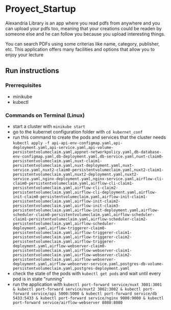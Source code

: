 # Proyect_Startup
Alexandria Library is an app where you read pdfs from anywhere and you can upload your pdfs too, meaning that your creations could be readen by someone else and he can follow you because you upload interesting things.

You can search PDFs using some criterias like name, category, publisher, etc. This application offers many facilities and options that allow you to enjoy your lecture
## Run instructions
### Prerrequisites
* minikube
* kubectl
### Commands on Terminal (Linux)
* start a cluster with ```minikube start```
* go to the kubernet configuration folder with ```cd kubernet_conf```
* run this command to create the pods and services that the cluster needs
```kubectl apply -f api-api-env-configmap.yaml,api-deployment.yaml,api-service.yaml,api-volume-persistentvolumeclaim.yaml,appnet-networkpolicy.yaml,db-database-env-configmap.yaml,db-deployment.yaml,db-service.yaml,nuxt-claim0-persistentvolumeclaim.yaml,nuxt-claim1-persistentvolumeclaim.yaml,nuxt-deployment.yaml,nuxt-service.yaml,nuxt2-claim0-persistentvolumeclaim.yaml,nuxt2-claim1-persistentvolumeclaim.yaml,nuxt2-deployment.yaml,nuxt2-service.yaml,nginx-deployment.yaml,nginx-service.yaml,airflow-cli-claim0-persistentvolumeclaim.yaml,airflow-cli-claim1-persistentvolumeclaim.yaml,airflow-cli-claim2-persistentvolumeclaim.yaml,airflow-cli-deployment.yaml,airflow-init-claim0-persistentvolumeclaim.yaml,airflow-init-claim1-persistentvolumeclaim.yaml,airflow-init-claim2-persistentvolumeclaim.yaml,airflow-init-claim3-persistentvolumeclaim.yaml,airflow-init-deployment.yaml,airflow-scheduler-claim0-persistentvolumeclaim.yaml,airflow-scheduler-claim1-persistentvolumeclaim.yaml,airflow-scheduler-claim2-persistentvolumeclaim.yaml,airflow-scheduler-deployment.yaml,airflow-triggerer-claim0-persistentvolumeclaim.yaml,airflow-triggerer-claim1-persistentvolumeclaim.yaml,airflow-triggerer-claim2-persistentvolumeclaim.yaml,airflow-triggerer-deployment.yaml,airflow-webserver-claim0-persistentvolumeclaim.yaml,airflow-webserver-claim1-persistentvolumeclaim.yaml,airflow-webserver-claim2-persistentvolumeclaim.yaml,airflow-webserver-deployment.yaml,airflow-webserver-service.yaml,postgres-db-volume-persistentvolumeclaim.yaml,postgres-deployment.yaml```
* check the state of the pods with ```kubectl get pods``` and wait until every pod is in state "running"
* run the application with ```kubectl port-forward service/nuxt 3001:3001 & kubectl port-forward service/nuxt2 3002:3002 & kubectl port-forward service/api 5000:5000 & kubectl port-forward service/db 5433:5433 & kubectl port-forward service/nginx 9000:9000 & kubectl port-forward service/airflow-webserver 8080:8080```